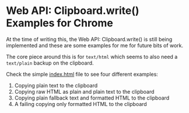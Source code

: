 # Web API: Clipboard.write() Examples for Chrome
At the time of writing this, the Web API: Clipboard.write() is still being implemented and these are some examples for me for future bits of work. 

The core piece around this is for `text/html` which seems to also need a `text/plain` backup on the clipboard. 

Check the simple [index.html](index.html) file to see four different examples:
1. Copying plain text to the clipboard
2. Copying raw HTML as plain and plain text to the clipboard
3. Copying plain fallback text and formatted HTML to the clipboard
4. A failing copying only formatted HTML to the clipboard